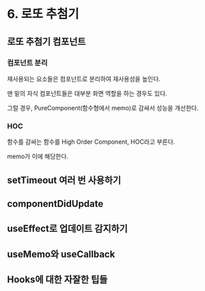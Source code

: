 # 6. 로또 추첨기

## 로또 추첨기 컴포넌트

### 컴포넌트 분리

재사용되는 요소들은 컴포넌트로 분리하여 재사용성을 높인다.

맨 밑의 자식 컴포넌트들은 대부분 화면 역할을 하는 경우도 있다.

그럴 경우, PureComponent(함수형에서 memo)로 감싸서 성능을 개선한다.

### HOC

함수를 감싸는 함수를 High Order Component, HOC라고 부른다.

memo가 이에 해당한다.

## setTimeout 여러 번 사용하기

## componentDidUpdate

## useEffect로 업데이트 감지하기

## useMemo와 useCallback

## Hooks에 대한 자잘한 팁들
